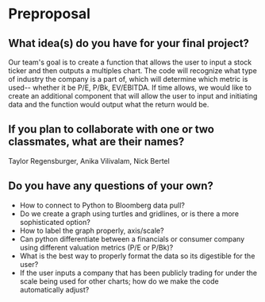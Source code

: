 # Preproposal

## What idea(s) do you have for your final project?

Our team's goal is to create a function that allows the user to input a stock ticker and then outputs a multiples chart. The code will recognize what type of industry the company is a part of, which will determine which metric is used-- whether it be P/E, P/Bk, EV/EBITDA. If time allows, we would like to create an additional component that will allow the user to input and initiating data and  the function would output what the return would be. 

## If you plan to collaborate with one or two classmates, what are their names?

Taylor Regensburger, Anika Vilivalam, Nick Bertel

## Do you have any questions of your own?

- How to connect to Python to Bloomberg data pull?
- Do we create a graph using turtles and gridlines, or is there a more sophisticated option? 
- How to label the graph properly, axis/scale?
- Can python differentiate between a financials or consumer company using different valuation metrics (P/E or P/Bk)?
- What is the best way to properly format the data so its digestible for the user? 
- If the user inputs a company that has been publicly trading for under the scale being used for other charts; how do we make the code automatically adjust? 

